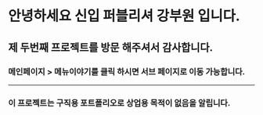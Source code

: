 # 안녕하세요 신입 퍼블리셔 강부원 입니다.
## 제 두번째 프로젝트를 방문 해주셔서 감사합니다.
### 메인페이지 > 메뉴이야기를 클릭 하시면 서브 페이지로 이동 가능합니다.
-----------------------------------------------
### 이 프로젝트는 구직용 포트폴리오로 상업용 목적이 없음을 알립니다. 